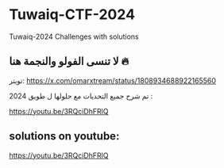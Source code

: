 # Tuwaiq-CTF-2024
Tuwaiq-2024 Challenges with solutions




##  لا تنسى الفولو والنجمة هنا 🔥
تويتر: 
https://x.com/omarxtream/status/1808934688922165560

تم شرح جميع التحديات مع حلولها ل طويق 2024 :

https://youtu.be/3RQciDhFRlQ
## solutions on youtube:
https://youtu.be/3RQciDhFRlQ
